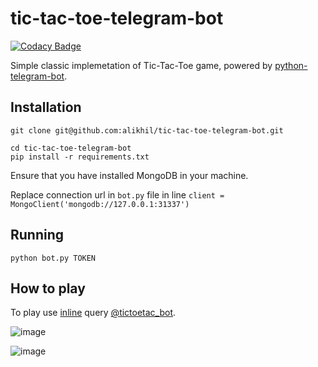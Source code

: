 # tic-tac-toe-telegram-bot
[![Codacy Badge](https://api.codacy.com/project/badge/Grade/082cd4c72c584321b1f6c9322514afa6)](https://www.codacy.com/app/TBM-Team/tic-tac-toe-telegram-bot?utm_source=github.com&amp;utm_medium=referral&amp;utm_content=alikhil/tic-tac-toe-telegram-bot&amp;utm_campaign=Badge_Grade)

Simple classic implemetation of Tic-Tac-Toe game, powered by [python-telegram-bot](https://github.com/python-telegram-bot/python-telegram-bot). 

## Installation
<pre><code>git clone git@github.com:alikhil/tic-tac-toe-telegram-bot.git

cd tic-tac-toe-telegram-bot
pip install -r requirements.txt
</code></pre>

Ensure that you have installed MongoDB in your machine.

Replace connection url in `bot.py` file in line `client = MongoClient('mongodb://127.0.0.1:31337')`

## Running

<pre><code>python bot.py TOKEN
</code></pre>

## How to play
To play use [inline](https://core.telegram.org/bots/inline) query [@tictoetac_bot](https://telegram.me/tictoetac_bot). 

![image](https://cloud.githubusercontent.com/assets/7482065/16517615/0fc8f0ce-3f87-11e6-9d95-f96da4cf146c.png)

![image](https://cloud.githubusercontent.com/assets/7482065/16517221/0ea2dfe0-3f85-11e6-98cd-feae167638a2.png)
